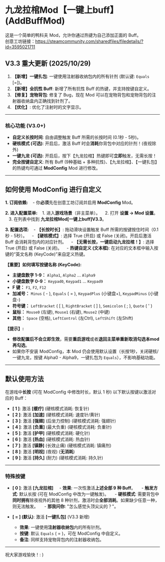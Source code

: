 # 九龙拉棺Mod【一键上buff】(AddBuffMod)

这是一个简单的鸭科夫 Mod，允许你通过热键为自己添加正面的 Buff。  
创意工坊链接：https://steamcommunity.com/sharedfiles/filedetails/?id=3595021711

## V3.3 重大更新 (2025/10/29)

1.  **【新增】一键扎包**: 一键使用注射器收纳包内的所有针剂 (默认键: `Equals` [=])。
2.  **【新增】全抗性 Buff**: 新增了所有抗性 Buff 的热键，并支持按键自定义。
3.  **【修复】宠物背包**: 修复了 Bug，现在 Mod 可以在宠物背包和宠物背包的注射器收纳盒内正确找到针剂了。
4.  **【优化】**: 优化了注射时的文字显示。

---

### 核心功能 (V3.0+)

* **自定义长按时间**: 自由调整触发 Buff 所需的长按时间 (0.1秒 - 5秒)。
* **硬核模式 (可选)**: 开启后，激活 Buff 时会**消耗**你背包中对应的针剂！(夜视除外)
* **一键九龙 (可选)**: 开启后，按下【九龙拉棺】热键即可**立即**触发，无需长按！
* **完全按键自定义**: 所有 Buff (9种基础 + 多种抗性)、【九龙拉棺】、【一键扎包】的热键均可通过 **ModConfig** Mod 进行修改。

---

## 如何使用 ModConfig 进行自定义

**1. 订阅依赖:**
   - 你**必须**先在创意工坊订阅并启用 **ModConfig** Mod。

**2. 进入配置菜单:**
   1. 进入**游戏场景**（非主菜单）。
   2. 打开 **设置 -> Mod 设置**。
   3. 在列表中找到 **九龙拉棺Mod[一键上buff]V3.3**。

**3. 配置选项:**
   - **【长按时长】**: 拖动滑块设置触发 Buff 所需的按键按住时间（0.1秒 - 5秒）。
   - **【硬核模式】**: 选择 True (开启) 或 False (关闭)。开启后激活 Buff 会消耗背包内的对应针剂。
   - **【无需长按，一键启动九龙拉棺！】**: 选择 True (开启) 或 False (关闭)。
   - **热键自定义 (文本框)**: 在对应的文本框中输入按键的“英文名称 (KeyCode)”来自定义热键。

**【重要】如何填写按键名称 (KeyCode):**
- **主键盘数字 1-9：** `Alpha1`, `Alpha2` ... `Alpha9`
- **小键盘数字 0-9：** `Keypad0`, `Keypad1` ... `Keypad9`
- **F 键：** `F1`, `F2`, `F12`
- **加减号：** `Minus` ( - ), `Equals` ( = ), `KeypadPlus` (小键盘+), `KeypadMinus` (小键盘-)
- **符号键：** `LeftBracket` ( [ ), `RightBracket` ( ] ), `Semicolon` ( ; ), `Quote` ( ' )
- **鼠标：** `Mouse0` (左键), `Mouse1` (右键), `Mouse2` (中键)
- **其他：** `Space` (空格), `LeftControl` (左Ctrl), `LeftShift` (左Shift)

**【提示】:**
- **修改配置后不会立即生效**，需要**重启游戏**或者**退回主菜单重新取消勾选本mod再勾选**。
- 如果你不安装 ModConfig，本 Mod 仍会使用默认设置（长按1秒，关闭硬核/一键九龙，按键 Alpha0 - Alpha9，一键扎包为 `Equals`），不影响基础功能。

---

## 默认使用方法

在游戏中**长按** (可在 ModConfig 中修改时长，默认 1 秒) 以下默认按键以激活对应的 Buff：

- **[ 1 ]**: 激活 **[缓疗]** (硬核模式消耗: 恢复针)
- **[ 2 ]**: 激活 **[加速]** (硬核模式消耗: 速度针/黄针)
- **[ 3 ]**: 激活 **[强翅]** (后坐力控制) (硬核模式消耗: 强翅针)
- **[ 4 ]**: 激活 **[负重]** (最大负重) (硬核模式消耗: 负重针)
- **[ 5 ]**: 激活 **[护甲]** (硬核模式消耗: 硬化针)
- **[ 6 ]**: 激活 **[热血]** (硬核模式消耗: 热血针)
- **[ 7 ]**: 激活 **[镇静]** (长效止痛) (硬核模式消耗: 镇痛剂)
- **[ 8 ]**: 激活 **[明视]** (夜视) (**无消耗**)
- **[ 9 ]**: 激活 **[持久]** (耐力) (硬核模式消耗: 持久针)

---

### 特殊按键

- **[ 0 ]**: 激活 **[九龙拉棺]**
    - **效果**: 一次性激活**上述全部 9 种 Buff**。
    - **触发方式**: 默认长按 (可在 ModConfig 中改为一键触发)。
    - **硬核模式**: 需要背包中**同时拥有**除夜视外的其他 8 种针剂，激活时会**全部消耗**。如果缺少任意一种，则无法触发。
    - **那我问你**: "怎么感觉头顶尖尖的？"。

- **[ = ] (默认)**: 激活 **[一键扎包]** (V3.3 新增)
    - **效果**: 一键使用**注射器收纳包**内的所有针剂。
    - **按键**: 默认 `Equals` ( = )，可在 ModConfig 中自定义。
    - **备注**: 同样支持宠物背包内的注射器收纳包。

---

祝大家游戏愉快！: )
